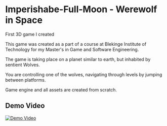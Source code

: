 # Imperishabe-Full-Moon - Werewolf in Space

First 3D game I created

This game was created as a part of a course at Blekinge Institute of Technology for my Master's in Game and Software Engineering.


The game is taking place on a planet similar to earth, but inhabited by sentient Wolves. 

You are controlling one of the wolves, navigating through levels by jumping between platforms.

Game engine and all assets are created from scratch.

## Demo Video

[![Demo Video](https://i.ytimg.com/vi/egCJmVHDKvo/hqdefault.jpg)](https://youtu.be/egCJmVHDKvo)
